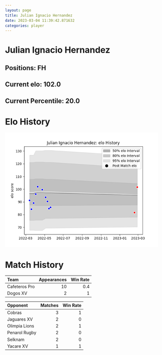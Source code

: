 ```yaml
---  
layout: page  
title: Julian Ignacio Hernandez  
date: 2023-03-04 11:39:42.871632  
categories: player  
---
```

# Julian Ignacio Hernandez

## Positions: FH

## Current elo: 102.0

## Current Percentile: 20.0

# Elo History


![elo history](history_JulianIgnacioHernandez.png)
# Match History


| Team          |   Appearances |   Win Rate |
|:--------------|--------------:|-----------:|
| Cafeteros Pro |            10 |        0.4 |
| Dogos XV      |             2 |        1   |

| Opponent      |   Matches |   Win Rate |
|:--------------|----------:|-----------:|
| Cobras        |         3 |          1 |
| Jaguares XV   |         2 |          0 |
| Olimpia Lions |         2 |          1 |
| Penarol Rugby |         2 |          0 |
| Selknam       |         2 |          0 |
| Yacare XV     |         1 |          1 |